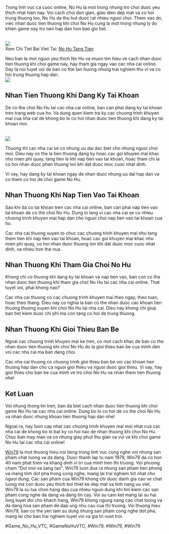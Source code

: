 <p>Trong linh vuc ca cuoc online, No Hu la mot trong nhung tro choi duoc yeu thich nhat hien nay. Voi cach choi don gian, giao dien dep mat va co hoi trung thuong lon, No Hu da thu hut duoc rat nhieu nguoi choi. Them vao do, viec nhan duoc tien thuong khi choi No Hu cung la mot trong nhung ly do khien game nay tro nen hap dan hon bao gio het.</p><br><img src="https://win79club1.com/wp-content/uploads/2025/04/Lam-the-nao-de-nhan-thuong-tu-chuong-trinh-no-hu-tang-tien.png"></br>
Xem Chi Tiet Bai Viet Tai: <a href="https://win79club1.com/no-hu-tang-tien/">No Hu Tang Tien</a><p>Neu ban la mot nguoi yeu thich No Hu va muon tim hieu ve cach nhan duoc tien thuong khi choi game nay, hay tham gia ngay vao cac nha cai online. Day la noi tuyet voi de ban co the tan huong nhung trai nghiem thu vi va co hoi trung thuong hap dan.<br><img src="https://win79club1.com/wp-content/uploads/2025/04/Lam-the-nao-de-nhan-thuong-tu-chuong-trinh-no-hu-tang-tien.png"></br><h2>Nhan Tien Thuong Khi Dang Ky Tai Khoan</h2><p>De co the choi No Hu tai cac nha cai online, ban can phai dang ky tai khoan tren trang web cua ho. Va dung quen kiem tra ky cac chuong trinh khuyen mai cua nha cai de khong bo lo co hoi nhan duoc tien thuong khi dang ky tai khoan moi.</p><br><img src="https://win79club1.com/wp-content/uploads/2025/04/No-Hu-Tang-Tien-–-Bi-Quyet-Nhan-Thuong-Khoi-Nghiep-De-Dang.png"></br><p>Thuong thi cac nha cai se co nhung uu dai dac biet cho nhung nguoi choi moi. Dieu nay co the la tien thuong dang ky hoac cac goi khuyen mai khac nhu mien phi quay, tang tien le khi nap tien vao tai khoan, hoac tham chi la co hoi nhan duoc phan thuong lon khi dat duoc moc cuoc nhat dinh.<p>Vi vay, hay dang ky tai khoan ngay de nhan duoc nhung uu dai hap dan va co them co hoi de choi game No Hu.</p><h2>Nhan Thuong Khi Nap Tien Vao Tai Khoan</h2><p>Sau khi da co tai khoan tren cac nha cai online, ban can phai nap tien vao tai khoan de co the choi No Hu. Dung lo lang vi cac nha cai se co nhieu chuong trinh khuyen mai hap dan cho nguoi choi nap tien vao tai khoan cua ho.<p>Cac nha cai thuong xuyen to chuc cac chuong trinh khuyen mai nhu tang them tien khi nap tien vao tai khoan, hoac cac goi khuyen mai khac nhu mien phi quay, co hoi nhan duoc thuong lon khi dat duoc moc cuoc nhat dinh, va nhieu hon the nua.</p><h2>Nhan Thuong Khi Tham Gia Choi No Hu</h2><p>Khong chi co thuong khi dang ky tai khoan va nap tien vao, ban con co the nhan duoc tien thuong khi tham gia choi No Hu tai cac nha cai online. That tuyet voi, phai khong nao?</p><p>Cac nha cai thuong co cac chuong trinh khuyen mai theo ngay, theo tuan, hoac theo thang. Dieu nay co nghia la ban co the nhan duoc cac khoan tien thuong thuong xuyen khi choi No Hu tai nha cai. Dieu nay khong chi giup ban tiet kiem duoc chi phi ma con tang co hoi de trung thuong.</p><h2>Nhan Thuong Khi Gioi Thieu Ban Be</h2><p>Ngoai cac chuong trinh khuyen mai ke tren, co mot cach khac de ban co the nhan duoc tien thuong khi choi No Hu do la gioi thieu ban be cua minh den voi cac nha cai ma ban dang choi.</p><p>Cac nha cai thuong co chuong trinh gioi thieu ban be voi cac khoan tien thuong hap dan cho ca nguoi gioi thieu va nguoi duoc gioi thieu. Vi vay, hay gioi thieu cho ban be cua minh ve tro choi No Hu va nhan them tien thuong nhe!</p><h2>Ket Luan</h2><p>Voi nhung thong tin tren, ban da biet cach nhan duoc tien thuong khi choi game No Hu tai cac nha cai online. Dung bo lo co hoi de co the choi No Hu va nhan duoc nhung khoan tien thuong hap dan nhe!</p><p>Ngoai ra, hay luon cap nhat cac chuong trinh khuyen mai moi nhat cua cac nha cai de khong bo lo bat ky co hoi nao de nhan thuong khi choi No Hu. Chuc ban may man va co nhung giay phut thu gian va vui ve khi choi game No Hu tai cac nha cai online!</p><p><a href="https://win79club1.com/">Win79</a> la mot thuong hieu noi tieng trong linh vuc cong nghe voi nhung san pham chat luong va da dang. Duoc thanh lap tu nam 1979, Win79 da co hon 40 nam phat trien va khang dinh vi tri cua minh tren thi truong. Voi phuong cham "Doi moi va sang tao", Win79 luon dua ra nhung san pham tien phong va mang tinh dot pha trong cong nghe, mang lai trai nghiem tot nhat cho nguoi dung. Cac san pham cua Win79 khong chi duoc danh gia cao ve chat luong ma con duoc yeu thich boi thiet ke dep mat va tinh nang uu viet. Win79 la su lua chon hang dau cua nhieu nguoi dung khi tim kiem cac san pham cong nghe da dang va dang tin cay. Voi su cam ket mang lai su hai long tuyet doi cho khach hang, Win79 khong ngung nang cao chat luong va da dang hoa san pham de dap ung nhu cau cua thi truong. Voi thuong hieu Win79, ban co the yen tam su dung nhung san pham cong nghe dot pha, mang lai cho ban trai nghiem tuyet voi va gia tri vuot troi.</p>
#Game_No_Hu_VTC, #GameNoHuVTC, #Win79, #Win79, #Win79
